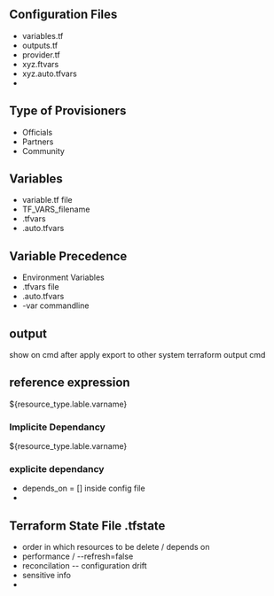 ## Configuration Files
- variables.tf
- outputs.tf
- provider.tf
- xyz.ftvars
- xyz.auto.tfvars
- 
## Type of Provisioners
  - Officials
  - Partners
  - Community

## Variables
  - variable.tf file
  - TF_VARS_filename
  - .tfvars 
  - .auto.tfvars
  
## Variable Precedence
  - Environment Variables
  - .tfvars file
  - .auto.tfvars
  - -var commandline

## output

show on cmd after apply
export to other system
terraform output  cmd

## reference expression

${resource_type.lable.varname}

### Implicite Dependancy
${resource_type.lable.varname}

### explicite dependancy
- depends_on = [] inside config file
-

## Terraform State File .tfstate
  - order in which resources to be delete / depends on 
  - performance / --refresh=false
  - reconcilation -- configuration drift
  - sensitive info
  - 
## 
